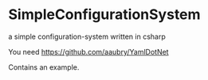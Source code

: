 # SimpleConfigurationSystem
a simple configuration-system written in csharp

You need https://github.com/aaubry/YamlDotNet

Contains an example.
